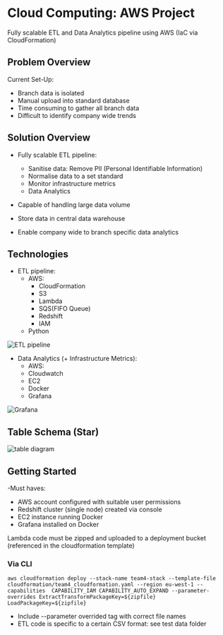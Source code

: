 # Cloud Computing: AWS Project
Fully scalable ETL and Data Analytics  pipeline using AWS (IaC via CloudFormation)

## Problem Overview

Current Set-Up:
- Branch data is isolated 
- Manual upload into standard database
- Time consuming to gather all branch data
- Difficult to identify company wide trends


## Solution Overview

- Fully scalable ETL pipeline:

    - Sanitise data: Remove PII (Personal Identifiable Information)
    - Normalise data to a set standard
    - Monitor infrastructure metrics
    - Data Analytics

- Capable of handling large data volume

- Store data in central data warehouse

- Enable company wide to branch specific data analytics


## Technologies

- ETL pipeline:
    - AWS:
        - CloudFormation
        - S3
        - Lambda
        - SQS(FIFO Queue)
        - Redshift
        - IAM
    - Python

![ETL pipeline](https://user-images.githubusercontent.com/114569343/218149477-b014fe41-3819-41a3-859a-61ff083a6048.PNG)

- Data Analytics (+ Infrastructure Metrics):
    - AWS:
     - Cloudwatch
     - EC2
    - Docker
    - Grafana

![Grafana](https://user-images.githubusercontent.com/114569343/218149462-99298b32-cde1-45b8-82a1-1df1c98bf015.PNG)

## Table Schema (Star)
![table diagram](https://user-images.githubusercontent.com/114569343/218154126-92365df6-0f50-445f-bb0d-4a568b791674.PNG)

## Getting Started

-Must haves:
 - AWS account configured with suitable user permissions
 - Redshift cluster (single node) created via console
 - EC2 instance running Docker
 - Grafana installed on Docker

Lambda code must be zipped and uploaded to a deployment bucket (referenced in the cloudformation template)

### Via CLI
```
aws cloudformation deploy --stack-name team4-stack --template-file cloudformation/team4_cloudformation.yaml --region eu-west-1 --capabilities  CAPABILITY_IAM CAPABILITY_AUTO_EXPAND --parameter-overrides ExtractTransformPackageKey=${zipfile} LoadPackageKey=${zipfile}

```
- Include --parameter overrided tag with correct file names 
- ETL code is specific to a certain CSV format: see test data folder

